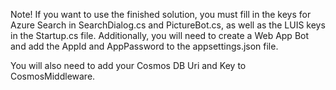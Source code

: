 Note! If you want to use the finished solution, you must fill in the keys for Azure Search in SearchDialog.cs and PictureBot.cs, as well as the LUIS keys in the Startup.cs file. Additionally, you will need to create a Web App Bot and add the AppId and AppPassword to the appsettings.json file.  

You will also need to add your Cosmos DB Uri and Key to CosmosMiddleware.